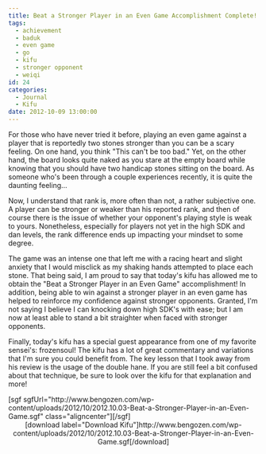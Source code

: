 ```yaml
---
title: Beat a Stronger Player in an Even Game Accomplishment Complete!
tags:
  - achievement
  - baduk
  - even game
  - go
  - kifu
  - stronger opponent
  - weiqi
id: 24
categories:
  - Journal
  - Kifu
date: 2012-10-09 13:00:00
---
```


For those who have never tried it before, playing an even game against a player that is reportedly two stones stronger than you can be a scary feeling. On one hand, you think "This can't be too bad." Yet, on the other hand, the board looks quite naked as you stare at the empty board while knowing that you should have two handicap stones sitting on the board. As someone who's been through a couple experiences recently, it is quite the daunting feeling...
<div style="text-align: left;"><!--more--></div>
Now, I understand that rank is, more often than not, a rather subjective one. A player can be stronger or weaker than his reported rank, and then of course there is the issue of whether your opponent's playing style is weak to yours. Nonetheless, especially for players not yet in the high SDK and dan levels, the rank difference ends up impacting your mindset to some degree.

The game was an intense one that left me with a racing heart and slight anxiety that I would misclick as my shaking hands attempted to place each stone. That being said, I am proud to say that today's kifu has allowed me to obtain the "Beat a Stronger Player in an Even Game" accomplishment! In addition, being able to win against a stronger player in an even game has helped to reinforce my confidence against stronger opponents. Granted, I'm not saying I believe I can knocking down high SDK's with ease; but I am now at least able to stand a bit straighter when faced with stronger opponents.

Finally, today's kifu has a special guest appearance from one of my favorite sensei's: frozensoul! The kifu has a lot of great commentary and variations that I'm sure you could benefit from. The key lesson that I took away from his review is the usage of the double hane. If you are still feel a bit confused about that technique, be sure to look over the kifu for that explanation and more!
<div style="text-align: left;">[sgf sgfUrl="http://www.bengozen.com/wp-content/uploads/2012/10/2012.10.03-Beat-a-Stronger-Player-in-an-Even-Game.sgf" class="aligncenter"][/sgf]</div>
<div style="text-align: center;">[download label="Download Kifu"]http://www.bengozen.com/wp-content/uploads/2012/10/2012.10.03-Beat-a-Stronger-Player-in-an-Even-Game.sgf[/download]</div>
<div style="text-align: left;"></div>